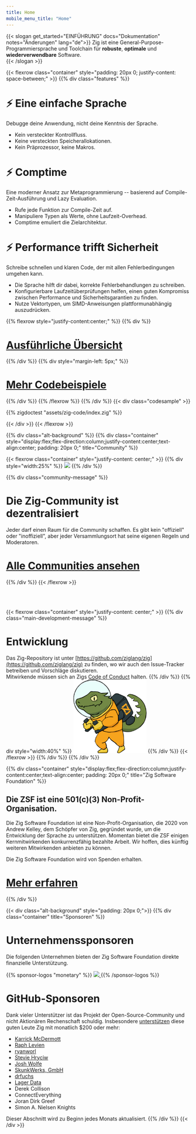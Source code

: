 ```yaml
---
title: Home
mobile_menu_title: "Home"
---
```

{{< slogan get_started="EINFÜHRUNG" docs="Dokumentation" notes="Änderungen" lang="de">}}
Zig ist eine General-Purpose-Programmiersprache und Toolchain für **robuste**, **optimale** und **wiederverwendbare** Software.  
{{< /slogan >}}

{{< flexrow class="container" style="padding: 20px 0; justify-content: space-between;" >}}
{{% div class="features" %}}

# ⚡ Eine einfache Sprache
Debugge deine Anwendung, nicht deine Kenntnis der Sprache.

- Kein versteckter Kontrollfluss.
- Keine versteckten Speicherallokationen.
- Kein Präprozessor, keine Makros. 

# ⚡ Comptime
Eine moderner Ansatz zur Metaprogrammierung -- basierend auf Compile-Zeit-Ausführung und Lazy Evaluation.

- Rufe jede Funktion zur Compile-Zeit auf.
- Manipuliere Typen als Werte, ohne Laufzeit-Overhead.
- Comptime emuliert die Zielarchitektur.

# ⚡ Performance trifft Sicherheit
Schreibe schnellen und klaren Code, der mit allen Fehlerbedingungen umgehen kann.

- Die Sprache hilft dir dabei, korrekte Fehlerbehandlungen zu schreiben.
- Konfigurierbare Laufzeitüberprüfungen helfen, einen guten Kompromiss zwischen Performance und Sicherheitsgarantien zu finden.
- Nutze Vektortypen, um SIMD-Anweisungen plattformunabhängig auszudrücken.

{{% flexrow style="justify-content:center;" %}}
{{% div %}}
<h1>
    <a href="learn/overview/" class="button" style="display: inline;">Ausführliche Übersicht</a>
</h1>
{{% /div %}}
{{% div  style="margin-left: 5px;" %}}
<h1>
    <a href="learn/samples/" class="button" style="display: inline;">Mehr Codebeispiele</a>
</h1>
{{% /div %}}
{{% /flexrow %}}
{{% /div %}}
{{< div class="codesample" >}}

{{% zigdoctest "assets/zig-code/index.zig" %}}

{{< /div >}}
{{< /flexrow >}}


{{% div class="alt-background" %}}
{{% div class="container"  style="display:flex;flex-direction:column;justify-content:center;text-align:center; padding: 20px 0;" title="Community" %}}

{{< flexrow class="container" style="justify-content: center;" >}}
{{% div style="width:25%" %}}
<img src="https://raw.githubusercontent.com/ziglang/logo/master/ziggy.svg" style="max-height: 200px">
{{% /div %}}

{{% div class="community-message" %}}
# Die Zig-Community ist dezentralisiert
Jeder darf einen Raum für die Community schaffen.
Es gibt kein "offiziell" oder "inoffiziell", aber jeder Versammlungsort hat seine eigenen Regeln und Moderatoren.

<div style="">
<h1>
	<a href="https://github.com/ziglang/zig/wiki/Community" class="button" style="display: inline;">Alle Communities ansehen</a>
</h1>
</div>
{{% /div %}}
{{< /flexrow >}}
<div style="height: 50px;"></div>

{{< flexrow class="container" style="justify-content: center;" >}}
{{% div class="main-development-message" %}}
# Entwicklung
Das Zig-Repository ist unter [https://github.com/ziglang/zig](https://github.com/ziglang/zig) zu finden, wo wir auch den Issue-Tracker betreiben und Vorschläge diskutieren.  
Mitwirkende müssen sich an Zigs [Code of Conduct](https://github.com/ziglang/zig/blob/master/CODE_OF_CONDUCT.md) halten.
{{% /div %}}
{{% div style="width:40%" %}}
<img src="https://raw.githubusercontent.com/ziglang/logo/master/zero.svg" style="max-height: 200px">
{{% /div %}}
{{< /flexrow >}}
{{% /div %}}
{{% /div %}}


{{% div class="container" style="display:flex;flex-direction:column;justify-content:center;text-align:center; padding: 20px 0;" title="Zig Software Foundation" %}}
## Die ZSF ist eine 501(c)(3) Non-Profit-Organisation.

Die Zig Software Foundation ist eine Non-Profit-Organisation, die 2020 von Andrew Kelley, dem Schöpfer von Zig, gegründet wurde, um die Entwicklung der Sprache zu unterstützen. Momentan bietet die ZSF einigen Kernmitwirkenden konkurrenzfähig bezahlte Arbeit. Wir hoffen, dies künftig weiteren Mitwirkenden anbieten zu können.

Die Zig Software Foundation wird von Spenden erhalten.

<h1>
	<a href="zsf/" class="button" style="display:inline;">Mehr erfahren</a>
</h1>
{{% /div %}}


{{< div class="alt-background" style="padding: 20px 0;">}}
{{% div class="container" title="Sponsoren" %}}
# Unternehmenssponsoren
Die folgenden Unternehmen bieten der Zig Software Foundation direkte finanzielle Unterstützung.

{{% sponsor-logos "monetary" %}}
 <a href="https://pex.com" rel="noopener nofollow" target="_blank"><picture>
   <picture>
     <source srcset="/pex-white.svg" media="(prefers-color-scheme: dark)">
     <img src="/pex-dark.svg">
   </picture>
 </a>
{{% /sponsor-logos %}}

# GitHub-Sponsoren
Dank vieler Unterstützer ist das Projekt der Open-Source-Community und nicht Aktionären Rechenschaft schuldig. Insbesondere [unterstützen](zsf/) diese guten Leute Zig mit monatlich $200 oder mehr:

- [Karrick McDermott](https://github.com/karrick)
- [Raph Levien](https://raphlinus.github.io/)
- [ryanworl](https://github.com/ryanworl)
- [Stevie Hryciw](https://www.hryx.net/)
- [Josh Wolfe](https://github.com/thejoshwolfe)
- [SkunkWerks, GmbH](https://skunkwerks.at/)
- [drfuchs](https://github.com/drfuchs)
- [Lager Data](https://www.lagerdata.com)
- Derek Collison
- ConnectEverything
- Joran Dirk Greef
- Simon A. Nielsen Knights

Dieser Abschnitt wird zu Beginn jedes Monats aktualisiert.
{{% /div %}}
{{< /div >}}























